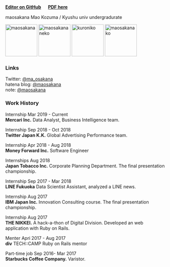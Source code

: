 **[Editor on GitHub](https://github.com/maosakana/maosakana.github.io/edit/master/index.md)**   　
**[PDF here](https://github.com/maosakana/maosakana.github.io/files/2948314/MaoKozumaCV.pdf)**

maosakana
Mao Kozuma / Kyushu univ undergradurate 

<img width="100" alt="maosakana" src="https://user-images.githubusercontent.com/25532388/54070891-508f8500-42a9-11e9-8e1c-a20a6c2a272f.jpg"> <img width="100" alt="maosakananeko" src="https://user-images.githubusercontent.com/25532388/54070895-56856600-42a9-11e9-9d4a-ccd2c726579e.png"> <img width="100" alt="kuroniko" src="https://user-images.githubusercontent.com/25532388/54070898-5ab18380-42a9-11e9-8592-447785856f21.PNG"> <img width="100" alt="maosakanako" src="https://user-images.githubusercontent.com/25532388/54070893-54230c00-42a9-11e9-81d6-8c183ac9abd7.png">

### Links

Twitter: [@ma_osakana](http://twitter.com/ma_osakana)   
hatena blog: [@maosakana](http://maosakana.hatenablog.com/)   
note: [@maosakana](https://note.mu/maosakana)   

### Work History

Internship  Mar 2019 - Current  
**Mercari Inc.** Data Analyst, Business Intelligence team.

Internship   Sep 2018 - Oct 2018      
**Twitter Japan K.K.** Global Advertising Performance team.

Internship    Apr 2018 - Aug 2018    
**Money Forward Inc.** Software Engineer

Internships   Aug 2018    
**Japan Tobacco Inc.** Corporate Planning Department. The final presentation championship.

Internship   Sep 2017 - Mar 2018    
**LINE Fukuoka** Data Scientist Assistant, analyzed a LINE news.

Internship   Aug 2017    
**IBM Japan Inc.** Innovation Consulting course. The final presentation championship.

Internship   Aug 2017    
**THE NIKKEI.** A hack-a-thon of Digital Division. Developed an web application with Ruby on Rails.

Menter   Apri 2017 - Aug 2017    
**div** TECH::CAMP Ruby on Rails mentor

Part-time job   Sep 2016- Mar 2017    
**Starbucks Coffee Company.** Varistor.
